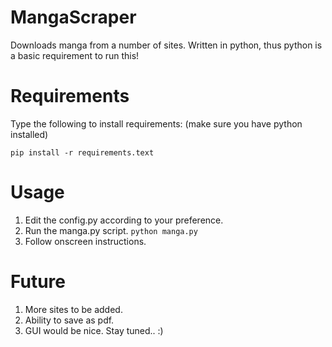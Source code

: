 # MangaScraper
Downloads manga from a number of sites.
Written in python, thus python is a basic requirement to run this!
# Requirements
Type the following to install requirements: (make sure you have python installed)

`pip install -r requirements.text` 
# Usage
1) Edit the config.py according to your preference.
2) Run the manga.py script. `python manga.py`
3) Follow onscreen instructions.

# Future
1) More sites to be added.
2) Ability to save as pdf.
3) GUI would be nice.
Stay tuned.. :)
